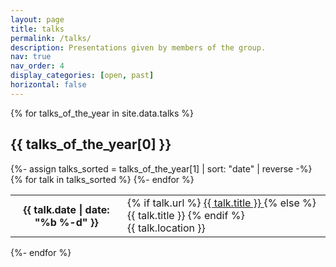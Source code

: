 ```yaml
---
layout: page
title: talks
permalink: /talks/
description: Presentations given by members of the group.
nav: true
nav_order: 4
display_categories: [open, past]
horizontal: false
---
```


<!-- pages/talks.md -->


  <div class="news">
    {% for talks_of_the_year in site.data.talks %}  
    <h2 class="category" id="{{- talks_of_the_year[0] -}}">{{ talks_of_the_year[0] }}</h2>
    <div class="table-responsive">
      <table class="table table-sm table-borderless">
      {%- assign talks_sorted = talks_of_the_year[1] | sort: "date" | reverse -%}
      {% for talk in talks_sorted %} 
        <tr>
          <th scope="row">{{ talk.date | date: "%b %-d" }}</th>
          <td>
            {% if talk.url %}
              <a class="news-title" href="{{ talk.url | relative_url }}">
                {{ talk.title }}
              </a>
            {% else %}
                {{ talk.title }}
            {% endif %}
              <br>
              {{ talk.location }}
          </td>
        </tr>
      {%- endfor %} 
      </table>
    </div>
    {%- endfor %} 
  </div>


